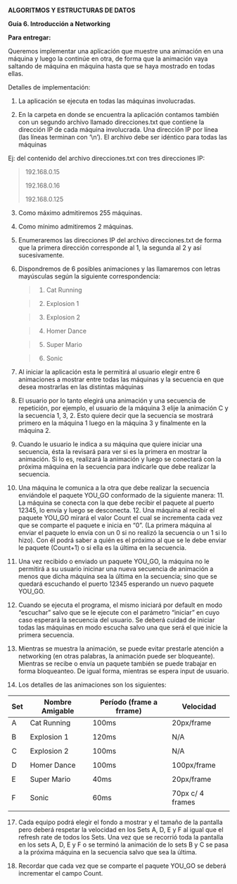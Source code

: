 <span id="page1" class="anchor"></span>**ALGORITMOS Y ESTRUCTURAS DE DATOS**

**Guía 6. Introducción a Networking**

**Para entregar:**

Queremos implementar una aplicación que muestre una animación en una máquina y luego la continúe en otra, de forma que la animación vaya
saltando de máquina en máquina hasta que se haya mostrado en todas ellas.

 Detalles de implementación:

1.  La aplicación se ejecuta en todas las máquinas involucradas.

2.  En la carpeta en donde se encuentra la aplicación contamos también con un segundo archivo llamado direcciones.txt que contiene la dirección IP de cada máquina involucrada. Una dirección IP por línea (las líneas terminan con ‘\\n’). El archivo debe ser idéntico para todas las máquinas

 Ej: del contenido del archivo direcciones.txt con tres direcciones IP:

> 192.168.0.15
>
> 192.168.0.16
>
> 192.168.0.125

3.  Como máximo admitiremos 255 máquinas.

4.  Como mínimo admitiremos 2 máquinas.

5.  Enumeraremos las direcciones IP del archivo direcciones.txt de forma que la primera dirección corresponde al 1, la segunda al 2 y
    así sucesivamente.

6.  Dispondremos de 6 posibles animaciones y las llamaremos con letras mayúsculas según la siguiente correspondencia:

    > 1.  Cat Running

    > 2.  Explosion 1

    > 3.  Explosion 2

    > 4.  Homer Dance

    > 5.  Super Mario

    > 6.  Sonic

7.  Al iniciar la aplicación esta le permitirá al usuario elegir entre 6 animaciones a mostrar entre todas las máquinas y la secuencia en que desea mostrarlas en las distintas máquinas

8.  El usuario por lo tanto elegirá una animación y una secuencia de repetición, por ejemplo, el usuario de la máquina 3 elije la animación C y la secuencia 1, 3, 2. Esto quiere decir que la secuencia se mostrará primero en la máquina 1 luego en la máquina 3 y finalmente en la máquina 2.

9. Cuando le usuario le indica a su máquina que quiere iniciar una secuencia, ésta la revisará para ver si es la primera en mostrar la    animación. Si lo es, realizará la animación y luego se conectará con la próxima máquina en la secuencia para indicarle que debe realizar la secuencia.
10. Una máquina le comunica a la otra que debe realizar la secuencia enviándole el paquete YOU\_GO conformado de la siguiente manera:   11. La máquina se conecta con la que debe recibir el paquete al puerto 12345, lo envía y luego se desconecta.                            12. Una máquina al recibir el paquete YOU\_GO mirará el valor Count el cual se incrementa cada vez que se comparte el paquete e inicia en “0”. (La primera máquina al enviar el paquete lo envía con un 0 si no realizó la secuencia o un 1 si lo hizo). Con él podrá saber a quién es el próximo al que se le debe enviar le paquete (Count+1) o si ella es la última en la secuencia.
13. Una vez recibido o enviado un paquete YOU\_GO, la máquina no le permitirá a su usuario inicinar una nueva secuencia de animación a menos que dicha máquina sea la última en la secuencia; sino que se quedará escuchando el puerto 12345 esperando un nuevo paquete YOU\_GO.

 14. Cuando se ejecuta el programa, el mismo iniciará por default en modo “escuchar” salvo que se le ejecute con el parámetro “iniciar” en cuyo caso esperará la secuencia del usuario. Se deberá cuidad de iniciar todas las máquinas en modo escucha salvo una que será el que inicie la primera secuencia.

 15. Mientras se muestra la animación, se puede evitar prestarle atención a networking (en otras palabras, la animación puede ser
 bloqueante). Mientras se recibe o envía un paquete también se puede trabajar en forma bloqueanteo. De igual forma, mientras se espera input de usuario.

16. Los detalles de las animaciones son los siguientes:

| Set   | Nombre Amigable   | Período (frame a frrame)   | Velocidad          |
|-------|-------------------|----------------------------|--------------------|
| A     | Cat Running       | 100ms                      | 20px/frame         |
|       |                   |                            |                    |
| B     | Explosion 1       | 120ms                      | N/A                |
|       |                   |                            |                    |
| C     | Explosion 2       | 100ms                      | N/A                |
|       |                   |                            |                    |
| D     | Homer Dance       | 100ms                      | 100px/frame        |
|       |                   |                            |                    |
| E     | Super Mario       | 40ms                       | 20px/frame         |
|       |                   |                            |                    |
| F     | Sonic             | 60ms                       | 70px c/ 4 frames   |
|       |                   |                            |                    |

<span id="page3" class="anchor"></span>

17.  Cada equipo podrá elegir el fondo a mostrar y el tamaño de la pantalla pero deberá respetar la velocidad en los Sets A, D, E y F
    al igual que el refresh rate de todos los Sets. Una vez que se recorrió toda la pantalla en los sets A, D, E y F o se terminó la
    animación de lo sets B y C se pasa a la próxima máquina en la secuencia salvo que sea la última.

18.  Recordar que cada vez que se comparte el paquete YOU\_GO se deberá incrementar el campo Count.

